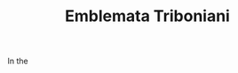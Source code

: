---
title: Emblemata Triboniani
letter: E
permalink: "/definitions/bld-emblemata-triboniani.html"
body: In the
published_at: '2018-07-07'
source: Black's Law Dictionary 2nd Ed (1910)
layout: post
---